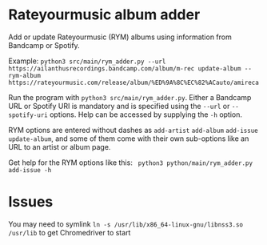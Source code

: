 # Rateyourmusic album adder

Add or update Rateyourmusic (RYM) albums using information from Bandcamp or Spotify.

Example: ` python3 src/main/rym_adder.py --url https://ailanthusrecordings.bandcamp.com/album/m-rec update-album --rym-album https://rateyourmusic.com/release/album/%ED%9A%8C%EC%82%ACauto/amireca
`

Run the program with `python3 src/main/rym_adder.py`. Either a Bandcamp URL or Spotify URI is mandatory and is specified using the `--url` or `--spotify-uri` options. Help can be accessed by supplying the `-h` option.

RYM options are entered without dashes as `add-artist` `add-album` `add-issue` `update-album`, and some of them come with their own sub-options like an URL to an artist or album page.

Get help for the RYM options like this: ` python3 python/main/rym_adder.py add-issue -h`

# Issues

You may need to symlink `ln -s /usr/lib/x86_64-linux-gnu/libnss3.so /usr/lib` to get Chromedriver to start
